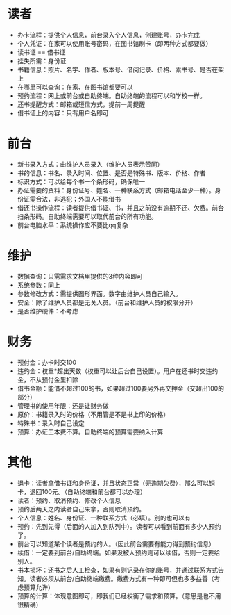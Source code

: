 # 读者
- 办卡流程：提供个人信息，前台录入个人信息，创建账号，办卡完成
- 个人凭证：在家可以使用账号密码，在图书馆刷卡（即两种方式都要做）
- 读书证 == 借书证
- 挂失所需：身份证
- 书籍信息：照片、名字、作者、版本号、借阅记录、价格、索书号、是否在架上
- 在哪里可以查询：在家、在图书馆都要可以
- 预约流程：网上或前台或自助终端。自助终端的流程可以和学校一样。
- 还书提醒方式：邮箱或短信方式，提前一周提醒
- 借书证上的内容：只有用户名即可

# 前台
- 新书录入方式：由维护人员录入（维护人员表示赞同）
- 书的信息：书名、录入时间、位置、是否是特殊书、版本、价格、作者
- 标识方式：可以给每个书一个条形码，确保唯一
- 办证需要的资料：身份证号、姓名、一种联系方式（邮箱电话至少一种）。身份证需合法，非逃犯；外国人不能借书
- 借还书操作流程：读者提供借书证、书，并且之前没有逾期不还、欠费。前台扫条形码。自助终端需要可以取代前台的所有功能。
- 前台电脑水平：系统操作应不要比qq复杂

# 维护
- 数据查询：只需需求文档里提供的3种内容即可
- 系统参数：同上
- 参数修改方式：需提供图形界面。数字由维护人员自己输入。
- 安全：除了维护人员都是无关人员。（前台和维护人员的权限分开）
- 是否维护硬件：不考虑

# 财务
- 预付金：办卡时交100
- 违约金：权重*超出天数（权重可以让后台自己设置）。用户在还书时交违约金，不从预付金里扣除
- 借书金额：能借不超过100的书，如果超过100要另外再交押金（交超出100的部分）
- 管理书的使用年限：还是让财务做
- 原价：书籍录入时的价格（不用管是不是书上印的价格）
- 特殊书：录入时自己设定
- 预算：办证工本费不算。自助终端的预算需要纳入计算

# 其他
- 退卡：读者拿借书证和身份证，并且状态正常（无逾期欠费），那么可以销卡，退回100元。（自助终端和前台都可以办理）
- 读者：预约、取消预约、修改个人信息
- 预约后两天之内读者自己来拿，否则取消预约。
- 个人信息：姓名、身份证、一种联系方式（必填）。别的也可以有
- 预约：先到先得（后面的人加入到队列中）。读者可以看到前面有多少人预约了。
- 前台可以知道某个读者是预约的人。（因此前台需要有能力得到预约信息）
- 续借：一定要到前台/自助终端。如果没被人预约则可以续借，否则一定要给别人。
- 书本损坏：还书之后人工检查，如果有则记录在你的账号，并通过联系方式告知。读者必须从前台/自助终端缴费。缴费方式有一种即可但也多多益善（考虑预算允许）
- 预算的计算：体现意图即可，即我们已经权衡了需求和预算。（意思是也不用很精确）

